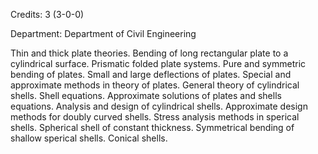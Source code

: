 Credits: 3 (3-0-0)

Department: Department of Civil Engineering

Thin and thick plate theories. Bending of long rectangular plate to a cylindrical surface. Prismatic folded plate systems. Pure and symmetric bending of plates. Small and large deflections of plates. Special and approximate methods in theory of plates. General theory of cylindrical shells. Shell equations. Approximate solutions of plates and shells equations. Analysis and design of cylindrical shells. Approximate design methods for doubly curved shells. Stress analysis methods in sperical shells. Spherical shell of constant thickness. Symmetrical bending of shallow sperical shells. Conical shells.